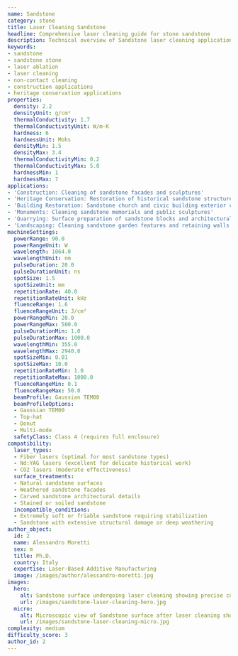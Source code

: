 ```yaml
---
name: Sandstone
category: stone
title: Laser Cleaning Sandstone
headline: Comprehensive laser cleaning guide for stone sandstone
description: Technical overview of Sandstone laser cleaning applications and parameters
keywords:
- sandstone
- sandstone stone
- laser ablation
- laser cleaning
- non-contact cleaning
- construction applications
- heritage conservation applications
properties:
  density: 2.2
  densityUnit: g/cm³
  thermalConductivity: 1.7
  thermalConductivityUnit: W/m·K
  hardness: 6
  hardnessUnit: Mohs
  densityMin: 1.5
  densityMax: 3.4
  thermalConductivityMin: 0.2
  thermalConductivityMax: 5.0
  hardnessMin: 1
  hardnessMax: 7
applications:
- 'Construction: Cleaning of sandstone facades and sculptures'
- 'Heritage Conservation: Restoration of historical sandstone structures'
- 'Building Restoration: Sandstone church and civic building exterior cleaning'
- 'Monuments: Cleaning sandstone memorials and public sculptures'
- 'Quarrying: Surface preparation of sandstone blocks and architectural elements'
- 'Landscaping: Cleaning sandstone garden features and retaining walls'
machineSettings:
  powerRange: 90.0
  powerRangeUnit: W
  wavelength: 1064.0
  wavelengthUnit: nm
  pulseDuration: 20.0
  pulseDurationUnit: ns
  spotSize: 1.5
  spotSizeUnit: mm
  repetitionRate: 40.0
  repetitionRateUnit: kHz
  fluenceRange: 1.6
  fluenceRangeUnit: J/cm²
  powerRangeMin: 20.0
  powerRangeMax: 500.0
  pulseDurationMin: 1.0
  pulseDurationMax: 1000.0
  wavelengthMin: 355.0
  wavelengthMax: 2940.0
  spotSizeMin: 0.01
  spotSizeMax: 10.0
  repetitionRateMin: 1.0
  repetitionRateMax: 1000.0
  fluenceRangeMin: 0.1
  fluenceRangeMax: 50.0
  beamProfile: Gaussian TEM00
  beamProfileOptions:
  - Gaussian TEM00
  - Top-hat
  - Donut
  - Multi-mode
  safetyClass: Class 4 (requires full enclosure)
compatibility:
  laser_types:
  - Fiber lasers (optimal for most sandstone types)
  - Nd:YAG lasers (excellent for delicate historical work)
  - CO2 lasers (moderate effectiveness)
  surface_treatments:
  - Natural sandstone surfaces
  - Weathered sandstone facades
  - Carved sandstone architectural details
  - Stained or soiled sandstone
  incompatible_conditions:
  - Extremely soft or friable sandstone requiring stabilization
  - Sandstone with extensive structural damage or deep weathering
author_object:
  id: 2
  name: Alessandro Moretti
  sex: m
  title: Ph.D.
  country: Italy
  expertise: Laser-Based Additive Manufacturing
  image: /images/author/alessandro-moretti.jpg
images:
  hero:
    alt: Sandstone surface undergoing laser cleaning showing precise contamination removal
    url: /images/sandstone-laser-cleaning-hero.jpg
  micro:
    alt: Microscopic view of Sandstone surface after laser cleaning showing detailed surface structure
    url: /images/sandstone-laser-cleaning-micro.jpg
complexity: medium
difficulty_score: 3
author_id: 2
---
```

